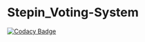 # Stepin_Voting-System

[![Codacy Badge](https://api.codacy.com/project/badge/Grade/183efe6b28b54caaba7f708265fa5761)](https://app.codacy.com/gh/vgbhagya/Stepin_Voting-System?utm_source=github.com&utm_medium=referral&utm_content=vgbhagya/Stepin_Voting-System&utm_campaign=Badge_Grade_Settings)